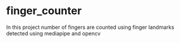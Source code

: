 # finger_counter
In this project number of fingers are counted using finger landmarks detected using mediapipe and opencv
